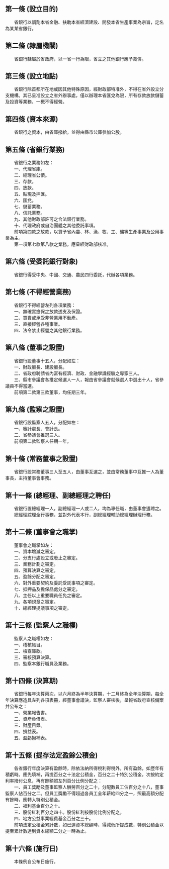 第一條 (設立目的)
-----------------
　　省銀行以調劑本省金融、扶助本省經濟建設、開發本省生產事業為宗旨，定名為某某省銀行。  


第二條 (隸屬機關)
-----------------
　　省銀行隸屬於省政府，以一省一行為限，省立之其他銀行應予裁併。  


第三條 (設立地點)
-----------------
　　省銀行除首都所在地或因其他特殊原因，經財政部特准外，不得在省外設立分支機構。其已呈准設立之省外辦事處，僅以辦理本省匯兌為限，所有存款放款儲蓄及投資等業務，一概不得經營。  


第四條 (資本來源)
-----------------
　　省銀行之資本，由省庫撥給，並得由縣市公庫參加公股。  


第五條 (省銀行業務)
-------------------
　　省銀行之業務如左：  
　　一、代理省庫。  
　　二、經理省公債。  
　　三、存款。  
　　四、放款。  
　　五、貼現及押匯。  
　　六、匯兌。  
　　七、儲蓄業務。  
　　八、信託業務。  
　　九、其他財政部許可之合法銀行業務。  
　　十、代理政府或自治團體之其他委託事項。  
　　前項第四款之放款，以貸予省內農、林、漁、牧、工、礦等生產事業及公用事業為主。  
　　第一項第七款第八款之業務，應呈經財政部核准。  


第六條 (受委託銀行對象)
-----------------------
　　省銀行得受中央、中國、交通、農民四行委託，代辦各項業務。  


第七條 (不得經營業務)
---------------------
　　省銀行不得經營左列各項業務：  
　　一、無確實擔保之放款透支及保證。  
　　二、買賣或承受非營業用不動產。  
　　三、直接經營各種事業。  
　　四、法令禁止經營之其他銀行業務。  


第八條 (董事之設置)
-------------------
　　省銀行設董事十五人，分配如左：  
　　一、財政廳長、建設廳長。  
　　二、省政府聘請省內富有經濟、財政、金融學識經驗之專家三人。  
　　三、縣市參議會各推定候選人一人，報由省參議會就候選人中選出十人，省參議員不得當選。  
　　前項第二款第三款董事，均任期三年。  


第九條 (監察之設置)
-------------------
　　省銀行設監察人五人，分配如左：  
　　一、審計處長、會計長。  
　　二、省參議會推選三人。  
　　前項第二款監察人任期一年。  


第十條 (常務董事之設置)
-----------------------
　　省銀行設常務董事三人至五人，由董事互選之，並由常務董事中互推一人為董事長，主持董事會事務。  


第十一條 (總經理、副總經理之聘任)
---------------------------------
　　省銀行置總經理一人，副總經理一人或二人，均為專任職，由董事會遴聘之。  
　　總經理綜理全行事務，並對外代表本行，副總經理輔助總經理辦理行務。  


第十二條 (董事會之職掌)
-----------------------
　　董事會之職掌如左：  
　　一、資本增減之審定。  
　　二、分支行處設立或廢止之審定。  
　　三、業務計劃之審定。  
　　四、預算決算之審定。  
　　五、盈餘分配之審定。  
　　六、對外重要契約及委託受託事項之審定。  
　　七、抵押品及擔保品處分之審定。  
　　八、主任以上重要職員任免之審定。  
　　九、各項規章之審定。  
　　十、總經理提議事項之審定。  


第十三條 (監察人之職權)
-----------------------
　　監察人之職權如左：  
　　一、稽核帳目。  
　　二、檢查庫款。  
　　三、審核預算決算。  
　　四、監察本銀行職員及業務。  


第十四條 (決算期)
-----------------
　　省銀行每年決算兩次，以六月終為半年決算期，十二月終為全年決算期，每全年決算應造具左列各項表冊，經董事會議決，監察人審核後，呈報省政府查核備案并公布之：  
　　一、營業報告書。  
　　二、資產負債表。  
　　三、財產目錄。  
　　四、損益表。  
　　五、盈虧撥補表。  


第十五條 (提存法定盈餘公積金)
-----------------------------
　　各省銀行年度決算有盈餘時，除依法納所得稅利得稅外，所有盈餘，如歷年有積虧時。應先填補，再提百分之十法定公積金，百分之二十特別公積金，次按約定利率撥付公息，再有餘額照左列百分比例分配之：  
　　一、員工獎勵及董事監察人酬勞百分之二十，分配數員工佔百分之十八，董事監察人佔百分之二。但員工獎勵不得超過各員工全年薪給四分之一，照最高額分配有餘時，應轉入特別公積金。  
　　二、福利基金百分之十。  
　　三、股份紅利百分之四十。股份紅利按股份比例分配之。  
　　四、地方公益事業經費基金百分之三十。  
　　前項法定公積金累計數，如已達資本總額時，得減低所提成數，特別公積金以提至累計數達到資本總額二分之一時為止。  


第十六條 (施行日)
-----------------
　　本條例自公布日施行。